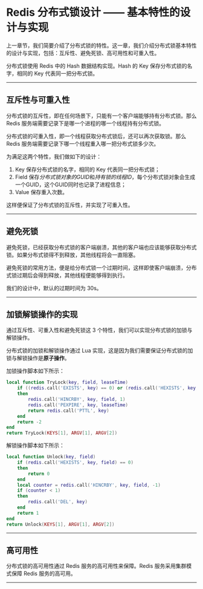 # Redis 分布式锁设计 —— 基本特性的设计与实现


上一章节，我们简要介绍了分布式锁的特性。这一章，我们介绍分布式锁基本特性的设计与实现，包括：互斥性、避免死锁、高可用性和可重入性。

分布式锁使用 Redis 中的 Hash 数据结构实现。Hash 的 Key 保存分布式锁的名字，相同的 Key 代表同一把分布式锁。

---

## 互斥性与可重入性

分布式锁的互斥性，即在任何场景下，只能有一个客户端能够持有分布式锁。那么 Redis 服务端需要记录下是哪一个进程的哪一个线程持有分布式锁。

分布式锁的可重入性，即一个线程获取分布式锁后，还可以再次获取锁。那么 Redis 服务端需要记录下哪一个线程重入哪一把分布式锁多少次。

为满足这两个特性，我们做如下的设计：

1. Key 保存分布式锁的名字，相同的 Key 代表同一把分布式锁；
2. Field 保存*分布式锁对象的GUID*和*持有锁的线程ID*，每个分布式锁对象会生成一个GUID，这个GUID同时也记录了进程信息；
3. Value 保存重入次数。

这样便保证了分布式锁的互斥性，并实现了可重入性。

---

## 避免死锁

避免死锁，已经获取分布式锁的客户端崩溃，其他的客户端也应该能够获取分布式锁。如果分布式锁得不到释放，其他线程将会一直阻塞。

避免死锁的常用方法，便是给分布式锁一个过期时间，这样即使客户端崩溃，分布式锁过期后会得到释放，其他线程便能够得到执行。

我们的设计中，默认的过期时间为 30s。

---

## 加锁解锁操作的实现

通过互斥性、可重入性和避免死锁这 3 个特性，我们可以实现分布式锁的加锁与解锁操作。

分布式锁的加锁和解锁操作通过 Lua 实现，这是因为我们需要保证分布式锁的加锁与解锁操作是**原子操作**。

加锁操作脚本如下所示：

``` lua
local function TryLock(key, field, leaseTime)
    if ((redis.call('EXISTS', key) == 0) or (redis.call('HEXISTS', key, field) == 1))
    then
        redis.call('HINCRBY', key, field, 1)
        redis.call('PEXPIRE', key, leaseTime)
        return redis.call('PTTL', key)
    end
    return -2
end
return TryLock(KEYS[1], ARGV[1], ARGV[2])
```

解锁操作脚本如下所示：

``` lua
local function Unlock(key, field)
    if (redis.call('HEXISTS', key, field) == 0)
    then
        return 0
    end
    local counter = redis.call('HINCRBY', key, field, -1)
    if (counter < 1)
    then
        redis.call('DEL', key)
    end
    return 1
end
return Unlock(KEYS[1], ARGV[1], ARGV[2])
```

---

## 高可用性

分布式锁的高可用性通过 Redis 服务的高可用性来保障。Redis 服务采用集群模式保障 Redis 服务的高可用。

---

